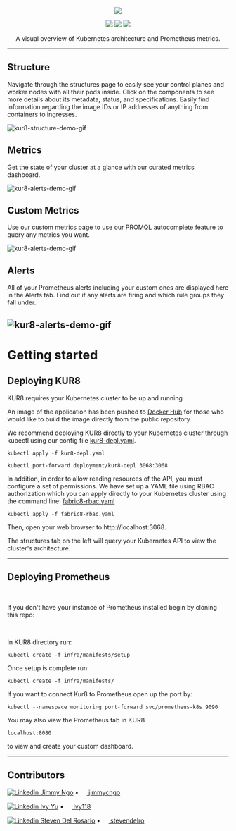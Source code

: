 <p align="center">
  <img src="https://user-images.githubusercontent.com/83550543/128243086-db9ad69c-3db0-479c-b554-473011aca325.jpg"/>
</p>

<p align="center">
  <img src="https://travis-ci.com/oslabs-beta/Kur8.svg?branch=dev"/>
  <img src="https://img.shields.io/docker/pulls/kur8/dashboard"/>
  <img src="https://img.shields.io/github/license/oslabs-beta/Kur8" /> 
</p>

<p align="center">
 A visual overview of Kubernetes architecture and Prometheus metrics.
</p>

---

## Structure

Navigate through the structures page to easily see your control planes and worker nodes with all their pods inside. Click on the components to see more details about its metadata, status, and specifications. Easily find information regarding the image IDs or IP addresses of anything from containers to ingresses.

![kur8-structure-demo-gif](https://github.com/oslabs-beta/Kur8/blob/dev/demo-gifs/kur8-structures-demo.gif)
     
## Metrics

Get the state of your cluster at a glance with our curated metrics dashboard.

![kur8-alerts-demo-gif](https://github.com/oslabs-beta/Kur8/blob/dev/demo-gifs/kur8-metrics-demo.gif)

## Custom Metrics

Use our custom metrics page to use our PROMQL autocomplete feature to query any metrics you want.

![kur8-alerts-demo-gif](https://github.com/oslabs-beta/Kur8/blob/dev/demo-gifs/kur8-custom-demo.gif)

## Alerts

All of your Prometheus alerts including your custom ones are displayed here in the Alerts tab. Find out if any alerts are firing and which rule groups they fall under.

![kur8-alerts-demo-gif](https://github.com/oslabs-beta/Kur8/blob/dev/demo-gifs/kur8-alerts-demo.gif)
---

# Getting started

## Deploying KUR8

KUR8 requires your Kubernetes cluster to be up and running

An image of the application has been pushed to [Docker Hub](https://hub.docker.com/repository/docker/kur8/dashboard) for those who would like to build the image directly from the public repository.

We recommend deploying KUR8 directly to your Kubernetes cluster through kubectl using our config file [kur8-depl.yaml](https://github.com/oslabs-beta/Kur8/blob/dev/infra/k8s/kur8-depl.yaml).

```
kubectl apply -f kur8-depl.yaml
```

```
kubectl port-forward deployment/kur8-depl 3068:3068
```

In addition, in order to allow reading resources of the API, you must configure a set of permissions. We have set up a YAML file using RBAC authorization which you can apply directly to your Kubernetes cluster using the command line: [fabric8-rbac.yaml](https://github.com/oslabs-beta/Kur8/blob/dev/infra/k8s/fabric8-rbac.yaml)

```
kubectl apply -f fabric8-rbac.yaml
```

Then, open your web browser to http://localhost:3068.

The structures tab on the left will query your Kubernetes API to view the cluster's architecture.

---

## Deploying Prometheus

<br/>

If you don't have your instance of Prometheus installed begin by cloning this repo:

<br/>

In KUR8 directory run: 
```
kubectl create -f infra/manifests/setup
```

Once setup is complete run: 
```
kubectl create -f infra/manifests/
```

If you want to connect Kur8 to Prometheus open up the port by: 
```
kubectl --namespace monitoring port-forward svc/prometheus-k8s 9090
```

You may also view the Prometheus tab in KUR8 
```
localhost:8080
``` 
to view and create your custom dashboard.

---

## Contributors

[![Linkedin](https://i.stack.imgur.com/gVE0j.png) Jimmy Ngo](https://www.linkedin.com/in/jimmycngo/) • [<img src="https://github.githubassets.com/favicons/favicon-dark.png" width="15" height="15"> jimmycngo](https://github.com/jimmycngo)

[![Linkedin](https://i.stack.imgur.com/gVE0j.png) Ivy Yu](https://www.linkedin.com/in/ivy-yu-746a5b132/) • [<img src="https://github.githubassets.com/favicons/favicon-dark.png" width="15" height="15"> ivy118](https://github.com/ivy118)

[![Linkedin](https://i.stack.imgur.com/gVE0j.png) Steven Del Rosario](https://www.linkedin.com/in/stevendelro/) • [<img src="https://github.githubassets.com/favicons/favicon-dark.png" width="15" height="15"> stevendelro](https://github.com/stevendelro)

